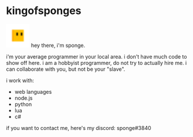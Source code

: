# kingofsponges
<img src="https://github.com/kingofsponges/kingofsponges/blob/main/sponge.png" width="64" height="64" title="me. just me. don't bother.">
hey there, i'm sponge.

i'm your average programmer in your local area. i don't have much code to show off here.
i am a hobbyist programmer, do not try to actually hire me. i can collaborate with you, but not be your "slave".

i work with:
- web languages
- node.js
- python
- lua
- c#

if you want to contact me, here's my discord: sponge#3840
